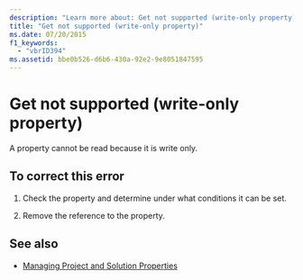 ```yaml
---
description: "Learn more about: Get not supported (write-only property)"
title: "Get not supported (write-only property)"
ms.date: 07/20/2015
f1_keywords: 
  - "vbrID394"
ms.assetid: bbe0b526-d6b6-430a-92e2-9e8051847595
---
```

# Get not supported (write-only property)

A property cannot be read because it is write only.  
  
## To correct this error  
  
1. Check the property and determine under what conditions it can be set.  
  
2. Remove the reference to the property.  
  
## See also

- [Managing Project and Solution Properties](/visualstudio/ide/managing-project-and-solution-properties)
